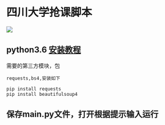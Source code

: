 # 四川大学抢课脚本
![][1]  
## python3.6  [安装教程][2]  
需要的第三方模块，包

    requests,bs4,安装如下
```
pip install requests  
pip install beautifulsoup4
```
## 保存main.py文件，打开根据提示输入运行


  [1]: https://github.com/2239559319/python/blob/master/src/image/image7.gif
  [2]: https://jingyan.baidu.com/article/e9fb46e1502c5a7520f76640.html